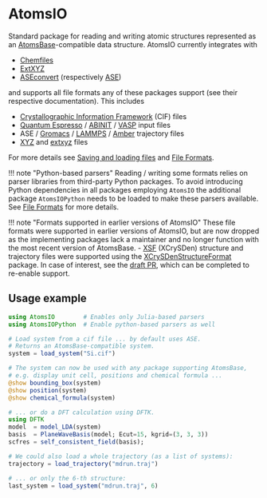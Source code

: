 # AtomsIO

Standard package for reading and writing atomic structures represented as an
[AtomsBase](https://github.com/JuliaMolSim/AtomsBase.jl)-compatible data structure.
AtomsIO currently integrates with

  - [Chemfiles](https://github.com/chemfiles/Chemfiles.jl)
  - [ExtXYZ](https://github.com/libAtoms/ExtXYZ.jl)
  - [ASEconvert](https://github.com/mfherbst/ASEconvert.jl)
    (respectively [ASE](https://wiki.fysik.dtu.dk/ase/))

and supports all file formats any of these packages support
(see their respective documentation). This includes

  - [Crystallographic Information Framework](https://www.iucr.org/resources/cif) (CIF) files
  - [Quantum Espresso](https://www.quantum-espresso.org/Doc/INPUT_PW.html) / [ABINIT](https://docs.abinit.org/variables/) / [VASP](https://www.vasp.at/wiki/) input files
  - ASE / [Gromacs](http://manual.gromacs.org/archive/5.0.7/online/trj.html) / [LAMMPS](https://lammps.sandia.gov/doc/dump.html) / [Amber](http://ambermd.org/netcdf/nctraj.xhtml) trajectory files
  - [XYZ](https://openbabel.org/wiki/XYZ) and [extxyz](https://github.com/libAtoms/extxyz#extended-xyz-specification-and-parsing-tools) files

For more details see [Saving and loading files](@ref) and [File Formats](@ref).

!!! note "Python-based parsers"
    Reading / writing some formats relies on parser libraries from third-party Python packages.
    To avoid introducing Python dependencies in all packages employing `AtomsIO` the additional
    package `AtomsIOPython` needs to be loaded to make these parsers available.
    See [File Formats](@ref) for more details.

!!! note "Formats supported in earlier versions of AtomsIO"
    These file formats were supported in earlier versions of AtomsIO, but are now
    dropped as the implementing packages lack a maintainer and no longer function
    with the most recent version of AtomsBase.
      - [XSF](http://www.xcrysden.org/doc/XSF.html) (XCrySDen) structure and
        trajectory files were supported using the
        [XCrySDenStructureFormat](https://github.com/azadoks/XCrySDenStructureFormat.jl)
        package.
        In case of interest,
        see the [draft PR](https://github.com/azadoks/XCrySDenStructureFormat.jl/pull/6),
        which can be completed to re-enable support.

## Usage example

```julia
using AtomsIO        # Enables only Julia-based parsers
using AtomsIOPython  # Enable python-based parsers as well

# Load system from a cif file ... by default uses ASE.
# Returns an AtomsBase-compatible system.
system = load_system("Si.cif")

# The system can now be used with any package supporting AtomsBase,
# e.g. display unit cell, positions and chemical formula ...
@show bounding_box(system)
@show position(system)
@show chemical_formula(system)

# ... or do a DFT calculation using DFTK.
using DFTK
model  = model_LDA(system)
basis  = PlaneWaveBasis(model; Ecut=15, kgrid=(3, 3, 3))
scfres = self_consistent_field(basis);

# We could also load a whole trajectory (as a list of systems):
trajectory = load_trajectory("mdrun.traj")

# ... or only the 6-th structure:
last_system = load_system("mdrun.traj", 6)
```
